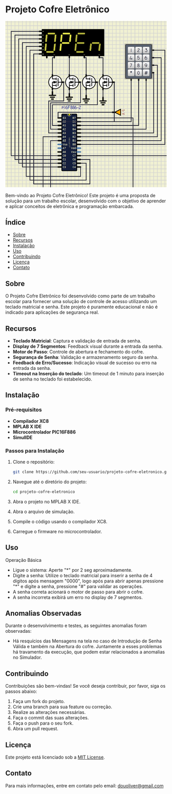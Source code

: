 # Projeto Cofre Eletrônico

![Logo](https://github.com/DouglasOliveiraC/CofrePIC/blob/main/telaNPI7.png)

Bem-vindo ao Projeto Cofre Eletrônico! Este projeto é uma proposta de solução para um trabalho escolar, desenvolvido com o objetivo de aprender e aplicar conceitos de eletrônica e programação embarcada.

## Índice

- [Sobre](#sobre)
- [Recursos](#recursos)
- [Instalação](#instalação)
- [Uso](#uso)
- [Contribuindo](#contribuindo)
- [Licença](#licença)
- [Contato](#contato)

## Sobre

O Projeto Cofre Eletrônico foi desenvolvido como parte de um trabalho escolar para fornecer uma solução de controle de acesso utilizando um teclado matricial e senha. Este projeto é puramente educacional e não é indicado para aplicações de segurança real.

## Recursos

- **Teclado Matricial**: Captura e validação de entrada de senha.
- **Display de 7 Segmentos**: Feedback visual durante a entrada da senha.
- **Motor de Passo**: Controle de abertura e fechamento do cofre.
- **Segurança de Senha**: Validação e armazenamento seguro da senha.
- **Feedback de Erro/Sucesso**: Indicação visual de sucesso ou erro na entrada da senha.
- **Timeout na Inserção do teclado**: Um timeout de 1 minuto para inserção de senha no teclado foi estabelecido.

## Instalação

### Pré-requisitos

- **Compilador XC8**
- **MPLAB X IDE**
- **Microcontrolador PIC16F886**
- **SimulIDE**

### Passos para Instalação

1. Clone o repositório:
   ```bash
   git clone https://github.com/seu-usuario/projeto-cofre-eletronico.git
   ```
2. Navegue até o diretório do projeto: 
   ```bash
   cd projeto-cofre-eletronico
   ```
3. Abra o projeto no MPLAB X IDE.

4. Abra o arquivo de simulação.

5. Compile o código usando o compilador XC8.

6. Carregue o firmware no microcontrolador.

## Uso

Operação Básica

- Ligue o sistema: Aperte "*" por 2 seg aproximadamente.
- Digite a senha: Utilize o teclado matricial para inserir a senha de 4 dígitos após mensagem "0000", logo após para abrir apenas pressione "*" e digite a senha, pressione "#" para validar as operações.
- A senha correta acionará o motor de passo para abrir o cofre.
- A senha incorreta exibirá um erro no display de 7 segmentos.

## Anomalias Observadas

Durante o desenvolvimento e testes, as seguintes anomalias foram observadas:

- Há resquícios das Mensagens na tela no caso de Introdução de Senha Válida e também na Abertura do cofre. Juntamente a esses problemas há travamento da execução, que podem estar relacionados a anomalias no Simulador.


## Contribuindo

Contribuições são bem-vindas! Se você deseja contribuir, por favor, siga os passos abaixo:

1. Faça um fork do projeto.
2. Crie uma branch para sua feature ou correção.
3. Realize as alterações necessárias.
4. Faça o commit das suas alterações.
5. Faça o push para o seu fork.
6. Abra um pull request.

## Licença

Este projeto está licenciado sob a [MIT License](LICENSE).

## Contato

Para mais informações, entre em contato pelo email: douoliver@gmail.com

